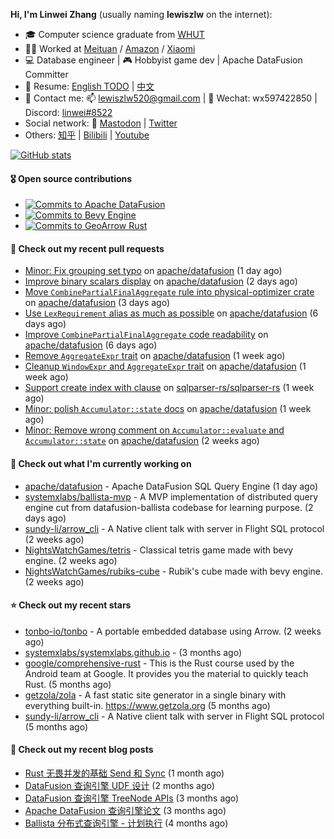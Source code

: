 **Hi, I'm Linwei Zhang** (usually naming **lewiszlw** on the internet):
- 🎓 Computer science graduate from [WHUT](https://en.wikipedia.org/wiki/Wuhan_University_of_Technology)
- 👨‍💻 Worked at [Meituan](https://about.meituan.com/home) / [Amazon](https://www.amazon.com/) / [Xiaomi](https://www.mi.com/)
- 💻 Database engineer | 🎮 Hobbyist game dev | Apache DataFusion Committer
- 📄 Resume: [English TODO](https://github.com/lewiszlw/lewiszlw/blob/main/Resume_EN.md) | [中文](https://github.com/lewiszlw/lewiszlw/blob/main/Resume_CN.md)
- 📱 Contact me: 📫 [lewiszlw520@gmail.com](mailto:lewiszlw520@gmail.com) | 💬 Wechat: wx597422850 | Discord: [linwei#8522](http://discordapp.com/users/891664307035713576)
- Social network: 🦣 [Mastodon](https://mastodon.world/@lewiszlw) | [Twitter](https://twitter.com/lewiszlw)
- Others: [知乎](https://www.zhihu.com/people/tian-qian-zhu-wu-ya) | [Bilibili](https://space.bilibili.com/43876861) | [Youtube](https://www.youtube.com/channel/UCnvri1tqAjxsp9nGQ63zUNw)

[![GitHub stats](https://github-readme-stats.vercel.app/api?username=lewiszlw&count_private=true&show_icons=true&theme=solarized-dark&include_all_commits=true)](https://github.com/anuraghazra/github-readme-stats)

#### 🎖️ Open source contributions
- [![Commits to Apache DataFusion](https://img.shields.io/github/commit-activity/t/apache/datafusion?authorFilter=lewiszlw&style=social&label=Apache%20DataFusion)](https://github.com/apache/datafusion/commits?author=lewiszlw)
- [![Commits to Bevy Engine](https://img.shields.io/github/commit-activity/t/bevyengine/bevy?authorFilter=lewiszlw&style=social&label=Bevy%20Engine)](https://github.com/bevyengine/bevy/commits?author=lewiszlw)
- [![Commits to GeoArrow Rust](https://img.shields.io/github/commit-activity/t/geoarrow/geoarrow-rs?authorFilter=lewiszlw&style=social&label=GeoArrow%20Rust)](https://github.com/geoarrow/geoarrow-rs/commits?author=lewiszlw)

#### 🔨 Check out my recent pull requests

- [Minor: Fix grouping set typo](https://github.com/apache/datafusion/pull/12216) on [apache/datafusion](https://github.com/apache/datafusion) (1 day ago)
- [Improve binary scalars display](https://github.com/apache/datafusion/pull/12192) on [apache/datafusion](https://github.com/apache/datafusion) (2 days ago)
- [Move `CombinePartialFinalAggregate` rule into physical-optimizer crate](https://github.com/apache/datafusion/pull/12167) on [apache/datafusion](https://github.com/apache/datafusion) (3 days ago)
- [Use `LexRequirement` alias as much as possible](https://github.com/apache/datafusion/pull/12130) on [apache/datafusion](https://github.com/apache/datafusion) (6 days ago)
- [Improve `CombinePartialFinalAggregate` code readability](https://github.com/apache/datafusion/pull/12128) on [apache/datafusion](https://github.com/apache/datafusion) (6 days ago)
- [Remove `AggregateExpr` trait](https://github.com/apache/datafusion/pull/12096) on [apache/datafusion](https://github.com/apache/datafusion) (1 week ago)
- [Cleanup `WindowExpr` and `AggregateExpr` trait](https://github.com/apache/datafusion/pull/12069) on [apache/datafusion](https://github.com/apache/datafusion) (1 week ago)
- [Support create index with clause](https://github.com/sqlparser-rs/sqlparser-rs/pull/1389) on [sqlparser-rs/sqlparser-rs](https://github.com/sqlparser-rs/sqlparser-rs) (1 week ago)
- [Minor: polish `Accumulator::state` docs](https://github.com/apache/datafusion/pull/12053) on [apache/datafusion](https://github.com/apache/datafusion) (1 week ago)
- [Minor: Remove wrong comment on `Accumulator::evaluate` and `Accumulator::state`](https://github.com/apache/datafusion/pull/12001) on [apache/datafusion](https://github.com/apache/datafusion) (2 weeks ago)

#### 👷 Check out what I'm currently working on

- [apache/datafusion](https://github.com/apache/datafusion) - Apache DataFusion SQL Query Engine (1 day ago)
- [systemxlabs/ballista-mvp](https://github.com/systemxlabs/ballista-mvp) - A MVP implementation of distributed query engine cut from datafusion-ballista codebase for learning purpose.  (2 days ago)
- [sundy-li/arrow_cli](https://github.com/sundy-li/arrow_cli) - A Native client talk with server in Flight SQL protocol (2 weeks ago)
- [NightsWatchGames/tetris](https://github.com/NightsWatchGames/tetris) - Classical tetris game made with bevy engine. (2 weeks ago)
- [NightsWatchGames/rubiks-cube](https://github.com/NightsWatchGames/rubiks-cube) - Rubik&#39;s cube made with bevy engine. (2 weeks ago)

#### ⭐ Check out my recent stars

- [tonbo-io/tonbo](https://github.com/tonbo-io/tonbo) - A portable embedded database using Arrow. (2 weeks ago)
- [systemxlabs/systemxlabs.github.io](https://github.com/systemxlabs/systemxlabs.github.io) -  (3 months ago)
- [google/comprehensive-rust](https://github.com/google/comprehensive-rust) - This is the Rust course used by the Android team at Google. It provides you the material to quickly teach Rust. (5 months ago)
- [getzola/zola](https://github.com/getzola/zola) - A fast static site generator in a single binary with everything built-in. https://www.getzola.org (5 months ago)
- [sundy-li/arrow_cli](https://github.com/sundy-li/arrow_cli) - A Native client talk with server in Flight SQL protocol (5 months ago)

#### 📜 Check out my recent blog posts

- [Rust 无畏并发的基础 Send 和 Sync](https://systemxlabs.github.io/blog/rust-send-sync/) (1 month ago)
- [DataFusion 查询引擎 UDF 设计](https://systemxlabs.github.io/blog/datafusion-udf/) (2 months ago)
- [DataFusion 查询引擎 TreeNode APIs](https://systemxlabs.github.io/blog/datafusion-tree-node-apis/) (3 months ago)
- [Apache DataFusion 查询引擎论文](https://systemxlabs.github.io/blog/datafusion-paper/) (3 months ago)
- [Ballista 分布式查询引擎 - 计划执行](https://systemxlabs.github.io/blog/ballista-mvp-part5/) (4 months ago)